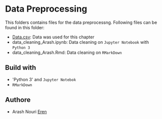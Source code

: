 # Data Preprocessing 

This folders contains files for the data preprocessng. Following files can be found in this folder:
* [Data.csv](https://www.superdatascience.com): Data was used for this chapter
* data_cleaning_Arash.ipynb: Data cleaning on `Jupyter Notebook` with `Python 3`
* data_cleaning_Arash.Rmd: Data cleaning on `RMarkDown`

## Build with

* 'Python 3' and `Jupyter Notebok`
* `RMarkDown`

## Authore

* Arash Nouri [Eren](https://github.com/arasharn)

